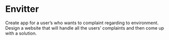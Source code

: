 # Envitter
Create app for a user’s who wants to complaint regarding to environment. Design a website that will handle all the users’ complaints and then come up with a solution.
